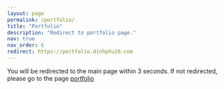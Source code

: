 ```yaml
---
layout: page
permalink: /portfolio/
title: "Portfolio"
description: "Redirect to portfolio page."
nav: true
nav_order: 6
redirect: https://portfolio.dinhphu28.com
---
```


You will be redirected to the main page within 3 seconds. If not redirected, please go to the page [portfolio](https://portfolio.dinhphu28.com/)
